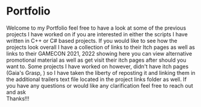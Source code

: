 # Portfolio
Welcome to my Portfolio feel free to have a look at some of the previous projects I have worked on if you are interested in either the scripts I have written in C++ or C# based projects. If you would like to see how the projects look overall I have a collection of links to their Itch pages as well as links to their GAMECON 2021, 2022 showing here you can view alternative promotional material as well as get visit their itch pages after should you want to. Some projects I have worked on however, didn't have itch pages (Gaia's Grasp, ) so I have taken the liberty of reposting it and linking them in the additional trailers text file located in the project links folder as well. If you have any questions or would like any clarification feel free to reach out and ask
<br>
Thanks!!!

